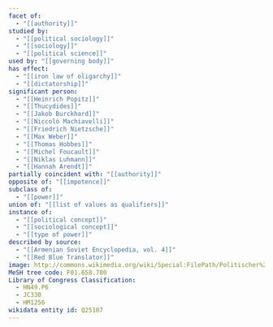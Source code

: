 ```yaml
---
facet of:
  - "[[authority]]"
studied by:
  - "[[political sociology]]"
  - "[[sociology]]"
  - "[[political science]]"
used by: "[[governing body]]"
has effect:
  - "[[iron law of oligarchy]]"
  - "[[dictatorship]]"
significant person:
  - "[[Heinrich Popitz]]"
  - "[[Thucydides]]"
  - "[[Jakob Burckhard]]"
  - "[[Niccolò Machiavelli]]"
  - "[[Friedrich Nietzsche]]"
  - "[[Max Weber]]"
  - "[[Thomas Hobbes]]"
  - "[[Michel Foucault]]"
  - "[[Niklas Luhmann]]"
  - "[[Hannah Arendt]]"
partially coincident with: "[[authority]]"
opposite of: "[[impotence]]"
subclass of:
  - "[[power]]"
union of: "[[list of values as qualifiers]]"
instance of:
  - "[[political concept]]"
  - "[[sociological concept]]"
  - "[[type of power]]"
described by source:
  - "[[Armenian Soviet Encyclopedia, vol. 4]]"
  - "[[Red Blue Translator]]"
image: http://commons.wikimedia.org/wiki/Special:FilePath/Politischer%20Aschermittwoch%2006.jpg
MeSH tree code: F01.658.780
Library of Congress Classification:
  - HN49.P6
  - JC330
  - HM1256
wikidata entity id: Q25107
---
```

